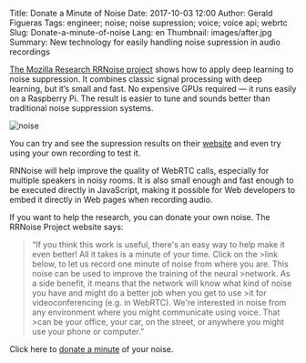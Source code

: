 Title: Donate a Minute of Noise
Date: 2017-10-03 12:00
Author: Gerald Figueras
Tags: engineer; noise; noise supression; voice; voice api; webrtc
Slug: Donate-a-minute-of-noise
Lang: en
Thumbnail: images/after.jpg
Summary: New technology for easily handling noise supression in audio recordings


[The Mozilla Research RRNoise project](https://hacks.mozilla.org/2017/09/rnnoise-deep-learning-noise-suppression/) shows how to apply deep learning to noise suppression. It combines classic signal processing with deep learning, but it’s small and fast. No expensive GPUs required — it runs easily on a Raspberry Pi. The result is easier to tune and sounds better than traditional noise suppression systems.

![noise](/images/after.jpg)

You can try and see the supression results on their [website](https://people.xiph.org/~jm/demo/rnnoise/#music_player) and even try using your own recording to test it. 

RNNoise will help improve the quality of WebRTC calls, especially for multiple speakers in noisy rooms. It is also small enough and fast enough to be executed directly in JavaScript, making it possible for Web developers to embed it directly in Web pages when recording audio.

If you want to help the research, you can donate your own noise. The RRNoise Project website says:

>“If you think this work is useful, there's an easy way to help make it even better! All it takes is a minute of your time. Click on the >link below, to let us record one minute of noise from where you are. This noise can be used to improve the training of the neural >network. As a side benefit, it means that the network will know what kind of noise you have and might do a better job when you get to use >it for videoconferencing (e.g. in WebRTC). We're interested in noise from any environment where you might communicate using voice. That >can be your office, your car, on the street, or anywhere you might use your phone or computer.”

Click here to [donate a minute](https://people.xiph.org/~jm/demo/rnnoise/donate.html) of your noise. 

